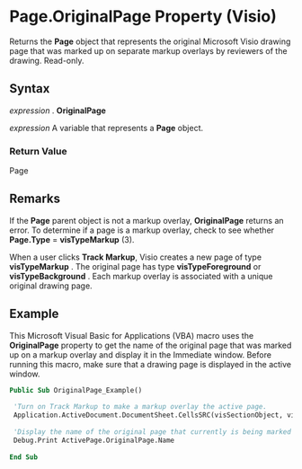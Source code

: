 
# Page.OriginalPage Property (Visio)

 Returns the **Page** object that represents the original Microsoft Visio drawing page that was marked up on separate markup overlays by reviewers of the drawing. Read-only.


## Syntax

 _expression_ . **OriginalPage**

 _expression_ A variable that represents a **Page** object.


### Return Value

Page


## Remarks

If the  **Page** parent object is not a markup overlay, **OriginalPage** returns an error. To determine if a page is a markup overlay, check to see whether **Page.Type** = **visTypeMarkup** (3).

When a user clicks  **Track Markup**, Visio creates a new page of type  **visTypeMarkup** . The original page has type **visTypeForeground** or **visTypeBackground** . Each markup overlay is associated with a unique original drawing page.


## Example

This Microsoft Visual Basic for Applications (VBA) macro uses the  **OriginalPage** property to get the name of the original page that was marked up on a markup overlay and display it in the Immediate window. Before running this macro, make sure that a drawing page is displayed in the active window.


```vb
Public Sub OriginalPage_Example() 
 
 'Turn on Track Markup to make a markup overlay the active page. 
 Application.ActiveDocument.DocumentSheet.CellsSRC(visSectionObject, visRowDoc, visDocAddMarkup).FormulaU = True 
 
 'Display the name of the original page that currently is being marked up. 
 Debug.Print ActivePage.OriginalPage.Name 
 
End Sub 

```


